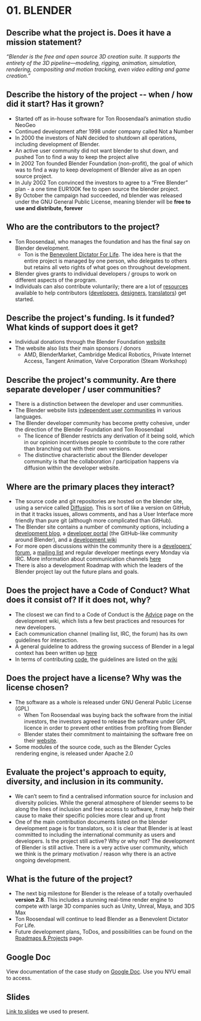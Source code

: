 # 01. BLENDER

## Describe what the project is. Does it have a mission statement?
*“Blender is the free and open source 3D creation suite. It supports the entirety of the 3D pipeline—modeling, rigging, animation, simulation, rendering, compositing and motion tracking, even video editing and game creation.”*

## Describe the history of the project -- when / how did it start? Has it grown?
* Started off as in-house software for Ton Roosendaal’s animation studio NeoGeo
* Continued development after 1998 under company called Not a Number
* In 2000 the investors of NaN decided to shutdown all operations, including development of Blender.
* An active user community did not want blender to shut down, and pushed Ton to find a way to keep the project alive
* In 2002 Ton founded Blender Foundation (non-profit), the goal of which was to find a way to keep development of Blender alive as an open source project. 
* In July 2002 Ton convinced the investors to agree to a “Free Blender” plan - a one time EUR100K fee to open source the blender project. 
* By October the campaign had succeeded, nd blender was released under the GNU General Public License, meaning blender will be **free to use and distribute, forever**

## Who are the contributors to the project?
* Ton Roosendaal, who manages the foundation and has the final say on Blender development. 
  * Ton is the [Benevolent Dictator For Life](https://en.wikipedia.org/wiki/Benevolent_dictator_for_life). The idea here is that the entire project is managed by one person, who delegates to others but retains all veto rights of what goes on throughout development.
* Blender gives grants to individual developers / groups to work on different aspects of the program.
* Individuals can also contribute voluntarily; there are a lot of [resources](https://www.blender.org/get-involved/developers/) available to help contributors ([developers](https://wiki.blender.org/wiki/Developer_Intro/Advice), [designers](https://developer.blender.org/project/view/12/), [translators](http://en.blender.org/index.php/Dev:Doc/Process/Translate_Blender)) get started.

## Describe the project's funding. Is it funded? What kinds of support does it get?
* Individual donations through the Blender Foundation [website](https://www.blender.org/foundation/donation-payment/)
* The website also lists their main sponsors / donors
  * AMD, BlenderMarket, Cambridge Medical Robotics, Private Internet Access, Tangent Animation, Valve Corporation (Steam Workshop)

## Describe the project's community. Are there separate developer / user communities? 
* There is a distinction between the developer and user communities. 
* The Blender website lists [independent user communities](https://www.blender.org/community/) in various languages.
* The Blender developer community has become pretty cohesive, under the direction of the Blender Foundation and Ton Roosendaal
  * The licence of Blender restricts any derivation of it being sold, which in our opinion incentivises people to contribute to the core rather than branching out with their own versions.
  * The distinctive characteristic about the Blender developer community is that the collaboration / participation happens via diffusion within the developer website.

## Where are the primary places they interact?
* The source code and git repositories are hosted on the blender site, using a service called [Diffusion](https://secure.phabricator.com/book/phabricator/article/diffusion/). This is sort of like a version on GitHub, in that it tracks issues, allows comments, and has a User Interface more friendly than pure git (although more complicated than GitHub). 
* The Blender site contains a number of community options, including a [development blog](https://code.blender.org/), a [developer portal](https://developer.blender.org/) (the GitHub-like community around Blender), and a [development wiki](https://wiki.blender.org/wiki/Main_Page)
* For more open discussions within the community there is a [developers’ forum](https://devtalk.blender.org/), a [mailing list](https://wiki.blender.org/wiki/Contact#Mailing_Lists) and regular developer meetings every Monday via IRC. More information about communication channels [here](https://wiki.blender.org/wiki/Developer_Intro/Overview)
* There is also a development Roadmap with which the leaders of the Blender project lay out the future plans and goals.

## Does the project have a Code of Conduct? What does it consist of? If it does not, why?
* The closest we can find to a Code of Conduct is the [Advice](https://wiki.blender.org/wiki/Developer_Intro/Advice) page on the development wiki, which lists a few best practices and resources for new developers.
* Each communication channel (mailing list, IRC, the forum) has its own guidelines for interaction.
* A general guideline to address the growing success of Blender in a legal context has been written up [here](https://wiki.blender.org/wiki/Reference/ProjectPolicy)
* In terms of contributing [code](https://wiki.blender.org/wiki/Process/Contributing_Code), the guidelines are listed on the [wiki](https://wiki.blender.org/wiki/Developer_Intro/Committer)

## Does the project have a license? Why was the license chosen?
* The software as a whole is released under GNU General Public License (GPL)
  * When Ton Roosendaal was buying back the software from the initial investors, the investors agreed to release the software under GPL licence in order to prevent other entities from profiting from Blender
  * Blender states their commitment to maintaining the software free on their [website](https://www.blender.org/about/license/).
* Some modules of the source code, such as the Blender Cycles rendering engine, is released under Apache 2.0

## Evaluate the project's approach to equity, diversity, and inclusion in its community. 
* We can’t seem to find a centralised information source for inclusion and diversity policies. While the general atmosphere of blender seems to be along the lines of inclusion and free access to software, it may help their cause to make their specific policies more clear and up front
* One of the main contribution documents listed on the blender development page is for translators, so it is clear that Blender is at least committed to including the international community as users and developers.
Is the project still active? Why or why not?
The development of Blender is still active. There is a very active user community, which we think is the primary motivation / reason why there is an active ongoing development. 

## What is the future of the project?
* The next big milestone for Blender is the release of a totally overhauled **version 2.8**. This includes a stunning real-time render engine to compete with large 3D companies such as Unity, Unreal, Maya, and 3DS Max
* Ton Roosendaal will continue to lead Blender as a Benevolent Dictator For Life.
* Future development plans, ToDos, and possibilities can be found on the [Roadmaps & Projects](https://en.blender.org/index.php/Dev:Doc/Projects) page.

## Google Doc
View documentation of the case study on [Google Doc](https://docs.google.com/document/d/1Jh0jqVKVfiD6ZvdFbAZLKYwP0wbdAjqi0Gw0WF1vjNY/edit?usp=sharing). Use you NYU email to access.

## Slides
[Link to slides](https://docs.google.com/presentation/d/1vnoMlFjpfh2W-yR7mEYJ4tufgIt-yQ_shFbjtrbzT40/edit?usp=sharing) we used to present.
